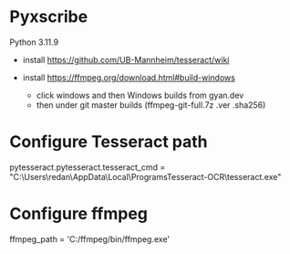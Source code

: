 # Pyxscribe

Python 3.11.9



- install https://github.com/UB-Mannheim/tesseract/wiki

- install https://ffmpeg.org/download.html#build-windows
    - click windows and then Windows builds from gyan.dev
    - then under git master builds (ffmpeg-git-full.7z .ver .sha256)

# Configure Tesseract path
pytesseract.pytesseract.tesseract_cmd = "C:\\Users\\redan\\AppData\\Local\\ProgramsTesseract-OCR\\tesseract.exe"

# Configure ffmpeg
ffmpeg_path = 'C:/ffmpeg/bin/ffmpeg.exe'